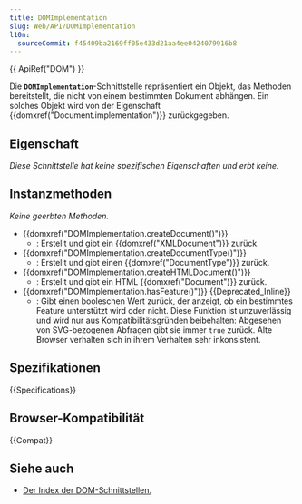 ```yaml
---
title: DOMImplementation
slug: Web/API/DOMImplementation
l10n:
  sourceCommit: f45409ba2169ff05e433d21aa4ee0424079916b8
---
```


{{ ApiRef("DOM") }}

Die **`DOMImplementation`**-Schnittstelle repräsentiert ein Objekt, das Methoden bereitstellt, die nicht von einem bestimmten Dokument abhängen. Ein solches Objekt wird von der Eigenschaft {{domxref("Document.implementation")}} zurückgegeben.

## Eigenschaft

_Diese Schnittstelle hat keine spezifischen Eigenschaften und erbt keine._

## Instanzmethoden

_Keine geerbten Methoden._

- {{domxref("DOMImplementation.createDocument()")}}
  - : Erstellt und gibt ein {{domxref("XMLDocument")}} zurück.
- {{domxref("DOMImplementation.createDocumentType()")}}
  - : Erstellt und gibt einen {{domxref("DocumentType")}} zurück.
- {{domxref("DOMImplementation.createHTMLDocument()")}}
  - : Erstellt und gibt ein HTML {{domxref("Document")}} zurück.
- {{domxref("DOMImplementation.hasFeature()")}} {{Deprecated_Inline}}
  - : Gibt einen booleschen Wert zurück, der anzeigt, ob ein bestimmtes Feature unterstützt wird oder nicht. Diese Funktion ist unzuverlässig und wird nur aus Kompatibilitätsgründen beibehalten: Abgesehen von SVG-bezogenen Abfragen gibt sie immer `true` zurück. Alte Browser verhalten sich in ihrem Verhalten sehr inkonsistent.

## Spezifikationen

{{Specifications}}

## Browser-Kompatibilität

{{Compat}}

## Siehe auch

- [Der Index der DOM-Schnittstellen.](/de/docs/Web/API/Document_Object_Model)
